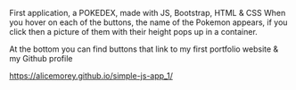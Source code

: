 First application, a POKEDEX, made with JS, Bootstrap, HTML & CSS
When you hover on each of the buttons, the name of the Pokemon appears, if you click then a picture of them with their height pops up in a container.

At the bottom you can find buttons that link to my first portfolio website & my Github profile

https://alicemorey.github.io/simple-js-app_1/
